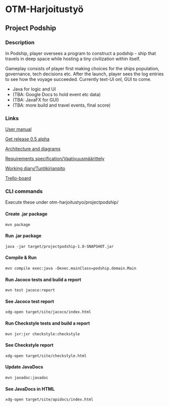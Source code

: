 
# OTM-Harjoitustyö

## Project Podship
### Description
In Podship, player oversees a program to construct a podship - ship that travels in deep space while hosting a tiny civilization within itself.

Gameplay consists of player first making choices for the ships population, governance, tech decisions etc. After the launch, player sees the log entries to see how the voyage succeeded. Currently text-UI onl, GUI to come.

- Java for logic and UI
- (TBA: Google Docs to hold event etc data)
- (TBA: JavaFX for GUI)
- (TBA: more build and travel events, final score)

### Links
[User manual](https://github.com/Granigan/otm-harjoitustyo/blob/master/documentation/user_manual.md)

[Get release 0.5 alpha](https://github.com/Granigan/otm-harjoitustyo/releases/tag/alpha)

[Architecture and diagrams](https://github.com/Granigan/otm-harjoitustyo/blob/master/dokumentaatio/arkkitehtuuri.md)

[Requirements specification/Vaativuusmäärittely](https://github.com/Granigan/otm-harjoitustyo/blob/master/dokumentaatio/vaativuusmaarittely.md)

[Working diary/Tuntikirjanpito](https://github.com/Granigan/otm-harjoitustyo/blob/master/dokumentaatio/tuntikirjanpito.md)

[Trello-board](https://trello.com/b/sjB2XI3j/podship)


### CLI commands
Execute these under otm-harjoitustyo/projectpodship/

#### Create .jar package
```
mvn package
```

#### Run .jar package
```
java -jar target/projectpodship-1.0-SNAPSHOT.jar
```

#### Compile & Run
```
mvn compile exec:java -Dexec.mainClass=podship.domain.Main
```

#### Run Jacoco tests and build a report
```
mvn test jacoco:report
```

#### See Jacoco test report
```
xdg-open target/site/jacoco/index.html
```

#### Run Checkstyle tests and build a report
```
mvn jxr:jxr checkstyle:checkstyle
```

#### See Checkstyle report
```
xdg-open target/site/checkstyle.html
```

#### Update JavaDocs
```
mvn javadoc:javadoc
```

#### See JavaDocs in HTML
```
xdg-open target/site/apidocs/index.html
```
